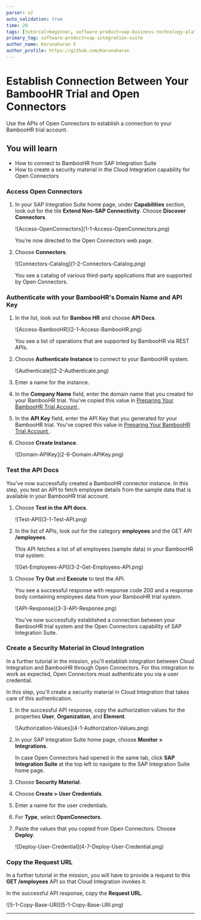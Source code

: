 ```yaml
---
parser: v2
auto_validation: true
time: 20
tags: [tutorial>beginner, software-product>sap-business-technology-platform, software-product>sap-btp--cloud-foundry-environment]
primary_tag: software-product>sap-integration-suite
author_name: Karunaharan V
author_profile: https://github.com/Karunaharan
---
```


# Establish Connection Between Your BambooHR Trial and Open Connectors
<!-- description --> Use the APIs of Open Connectors to establish a connection to your BambooHR trial account.

## You will learn
-	How to connect to BambooHR from SAP Integration Suite
-	How to create a security material in the Cloud Integration capability for Open Connectors


### Access Open Connectors

1. In your SAP Integration Suite home page, under **Capabilities** section, look out for the tile **Extend Non-SAP Connectivity**. Choose **Discover Connectors**.

    <!-- border -->![Access-OpenConnectors](1-1-Access-OpenConnectors.png)    

    You're now directed to the Open Connectors web page.

2. Choose **Connectors**.

    <!-- border -->![Connectors-Catalog](1-2-Connectors-Catalog.png)   

    You see a catalog of various third-party applications that are supported by Open Connectors.


### Authenticate with your BambooHR's Domain Name and API Key

1. In the list, look out for **Bamboo HR** and choose **API Docs**.

    <!-- border -->![Access-BambooHR](2-1-Access-BambooHR.png) 

    You see a list of operations that are supported by BambooHR via REST APIs.  

2. Choose **Authenticate Instance** to connect to your BambooHR system.

    <!-- border -->![Authenticate](2-2-Authenticate.png) 

3. Enter a name for the instance.

4. In the **Company Name** field, enter the domain name that you created for your BambooHR trial. You've copied this value in [Preparing Your BambooHR Trial Account ](btp-integration-suite-nonsapconnectivity-settingup-thirdparty).

5. In the **API Key** field, enter the API Key that you generated for your BambooHR trial. You've copied this value in [Preparing Your BambooHR Trial Account ](btp-integration-suite-nonsapconnectivity-settingup-thirdparty).

6. Choose **Create Instance**.

    <!-- border -->![Domain-APIKey](2-6-Domain-APIKey.png)


### Test the API Docs

You've now successfully created a BambooHR connector instance. In this step, you test an API to fetch employee details from the sample data that is available in your BambooHR trial account.

1. Choose **Test in the API docs**.

    <!-- border -->![Test-API](3-1-Test-API.png)

2. In the list of APIs, look out for the category **employees** and the GET API **/employees**.

    This API fetches a list of all employees (sample data) in your BambooHR trial system.

    <!-- border -->![Get-Employees-API](3-2-Get-Employees-API.png)

3. Choose **Try Out** and **Execute** to test the API.

    You see a successful response with response code 200 and a response body containing employees data from your BambooHR trial system.
    
    <!-- border -->![API-Response](3-3-API-Response.png)

    You've now successfully established a connection between your BambooHR trial system and the Open Connectors capability of SAP Integration Suite.


### Create a Security Material in Cloud Integration

In a further tutorial in the mission, you'll establish integration between Cloud Integration and BambooHR through Open Connectors. For this integration to work as expected, Open Connectors must authenticate you via a user credential. 

In this step, you'll create a security material in Cloud Integration that takes care of this authentication.

1. In the successful API response, copy the authorization values for the properties **User**, **Organization**, and **Element**.

    <!-- border -->![Authorization-Values](4-1-Authorization-Values.png)

2. In your SAP Integration Suite home page, choose **Monitor > Integrations**.

    In case Open Connectors had opened in the same tab, click **SAP Integration Suite** at the top left to navigate to the SAP Integration Suite home page.

3. Choose **Security Material**.

4. Choose **Create > User Credentials**.

5. Enter a name for the user credentials.

6. For **Type**, select **OpenConnectors**. 

7. Paste the values that you copied from Open Connectors. Choose **Deploy**.

    <!-- border -->![Deploy-User-Credential](4-7-Deploy-User-Credential.png)


### Copy the Request URL

In a further tutorial in the mission, you will have to provide a request to this **GET /employees** API so that Cloud Integration invokes it.

In the successful API response, copy the **Request URL**.

<!-- border -->![5-1-Copy-Base-URI](5-1-Copy-Base-URI.png)


---
